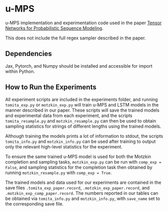 # u-MPS
u-MPS implementation and experimentation code used in the paper [Tensor Networks for Probabilistic Sequence Modeling](https://arxiv.org/abs/2003.01039).

This does not include the full regex sampler described in the paper.

## Dependencies

Jax, Pytorch, and Numpy should be installed and accessible for import within Python.

## How to Run the Experiments

All experiment scripts are included in the experiments folder, and running `tomita_exp.py` or `motzkin_exp.py` will train u-MPS and LSTM models in the manner described in our paper. These scripts will save the trained models and experimental data from each experiment, and the scripts `tomita_resample.py` and `motzkin_resample.py` can then be used to obtain sampling statistics for strings of different lengths using the trained models.

Although training the models prints a lot of information to stdout, the scripts `tomita_info.py` and `motzkin_info.py` can be used after training to output only the relevant high-level statistics for the experiment.

To ensure the same trained u-MPS model is used for both the Motzkin completion and sampling tasks, `motzkin_exp.py` can be run with `comp_exp = False`, and sampling statistics for the completion task then obtained by running `motzkin_resample.py` with `comp_exp = True`.

The trained models and data used for our experiments are contained in the save files `.tomita_exp_paper.record`, `.motzkin_exp_paper.record`, and `.motzkin_exp_comp_paper.record`. The numbers reported in our tables can be obtained via `tomita_info.py` and `motzkin_info.py`, with `save_name` set to the corresponding save file.